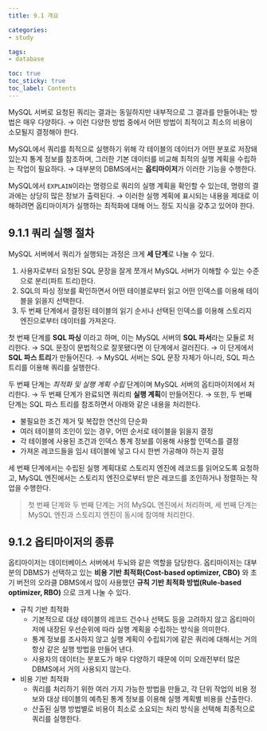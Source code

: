 ```yaml
---
title: 9.1 개요

categories:
- study

tags:
- database

toc: true
toc_sticky: true
toc_label: Contents
---
```


MySQL 서버로 요청된 쿼리는 결과는 동일하지만 내부적으로 그 결과를 만들어내는 방법은 매우 다양하다. 
→ 이런 다양한 방법 중에서 어떤 방법이 최적이고 최소의 비용이 소모될지 결정해야 한다.

MySQL에서 쿼리를 최적으로 실행하기 위해 각 테이블의 데이터가 어떤 분포로 저장돼 있는지 통계 정보를 참조하며, 그러한 기본 데이터를 비교해 최적의 실행 계획을 수립하는 작업이 필요하다. 
→ 대부분의 DBMS에서는 **옵티마이저**가 이러한 기능을 수행한다.

MySQL에서 `EXPLAIN`이라는 명령으로 쿼리의 실행 계획을 확인할 수 있는데, 명령의 결과에는 상당히 많은 정보가 출력된다.
→ 이러한 실행 계획에 표시되는 내용을 제대로 이해하려면 옵티마이저가 실행하는 최적화에 대해 어느 정도 지식을 갖추고 있어야 한다.

## 9.1.1 쿼리 실행 절차
MySQL 서버에서 쿼리가 실행되는 과정은 크게 **세 단계**로 나눌 수 있다.
1. 사용자로부터 요청된 SQL 문장을 잘게 쪼개서 MySQL 서버가 이해할 수 있는 수준으로 분리(파트 트리)한다.
2. SQL의 파싱 정보를 확인하면서 어떤 테이블로부터 읽고 어떤 인덱스를 이용해 테이블을 읽을지 선택한다.
3. 두 번째 단계에서 결정된 테이블의 읽기 순서나 선택된 인덱스를 이용해 스토리지 엔진으로부터 데이터를 가져온다.

첫 번째 단계를 **SQL 파싱** 이라고 하며, 이는 MySQL 서버의 **SQL 파서**라는 모듈로 처리한다.
→ SQL 문장이 문법적으로 잘못됐다면 이 단계에서 걸러진다.
→ 이 단게에서 **SQL 파스 트리**가 만들어진다.
→ MySQL 서버는 SQL 문장 자체가 아니라, SQL 파스 트리를 이용해 쿼리를 실행한다.

두 번째 단계는 *최적화 및 실행 계획 수립* 단계이며 MySQL 서버의 옵티마이저에서 처리한다.
→ 두 번째 단계가 완료되면 쿼리릐 **실행 계획**이 만들어진다.
→ 또한, 두 번째 단계는 SQL 파스 트리를 참조하면서 아래와 같은 내용을 처리한다.
- 불필요한 조건 제거 및 복잡한 연산의 단순화
- 여러 테이블의 조인이 있는 경우, 어떤 순서로 테이블을 읽을지 결정
- 각 테이블에 사용된 조건과 인덱스 통계 정보를 이용해 사용할 인덱스를 결정
- 가져온 레코드들을 임시 테이블에 넣고 다시 한번 가공해야 하는지 결정

세 번째 단계에서는 수립된 실행 계획대로 스토리지 엔진에 레코드를 읽어오도록 요청하고, MySQL 엔진에서는 스토리지 엔진으로부터 받은 레코드를 조인하거나 정렬하는 작업을 수행한다.
> 첫 번째 단계와 두 번째 단계는 거의 MySQL 엔진에서 처리하며, 세 번째 단계는 MySQL 엔진과 스토리지 엔진이 동시에 참여해 처리한다.

## 9.1.2 옵티마이저의 종류
옵티마이저는 데이터베이스 서버에서 두뇌와 같은 역할을 담당한다.
옵티마이저는 대부분의 DBMS가 선택하고 있는 **비용 기반 최적화(Cost-based optimizer, CBO)** 와 초기 버전의 오라클 DBMS에서 많이 사용했던 **규칙 기반 최적화 방법(Rule-based optimizer, RBO)** 으로 크게 나눌 수 있다.
- 규칙 기반 최적화
	- 기본적으로 대상 테이블의 레코드 건수나 선택도 등을 고려하지 않고 옵티마이저에 내장된 우선순위에 따라 실행 계획을 수립하는 방식을 의미한다.
	- 통계 정보를 조사하지 않고 실행 계획이 수립되기에 같은 쿼리에 대해서는 거의 항상 같은 실행 방법을 만들어 낸다.
	- 사용자의 데이터는 분포도가 매우 다양하기 때문에 이미 오래전부터 많은 DBMS에서 거의 사용되지 않는다.
- 비용 기반 최적화
	- 쿼리를 처리하기 위한 여러 가지 가능한 방법을 만들고, 각 단위 작업의 비용 정보와 대상 테이블의 예측된 통계 정보를 이용해 실행 계획별 비용을 산출한다.
	- 산출된 실행 방법별로 비용이 최소로 소요되는 처리 방식을 선택해 최종적으로 쿼리를 실행한다.

